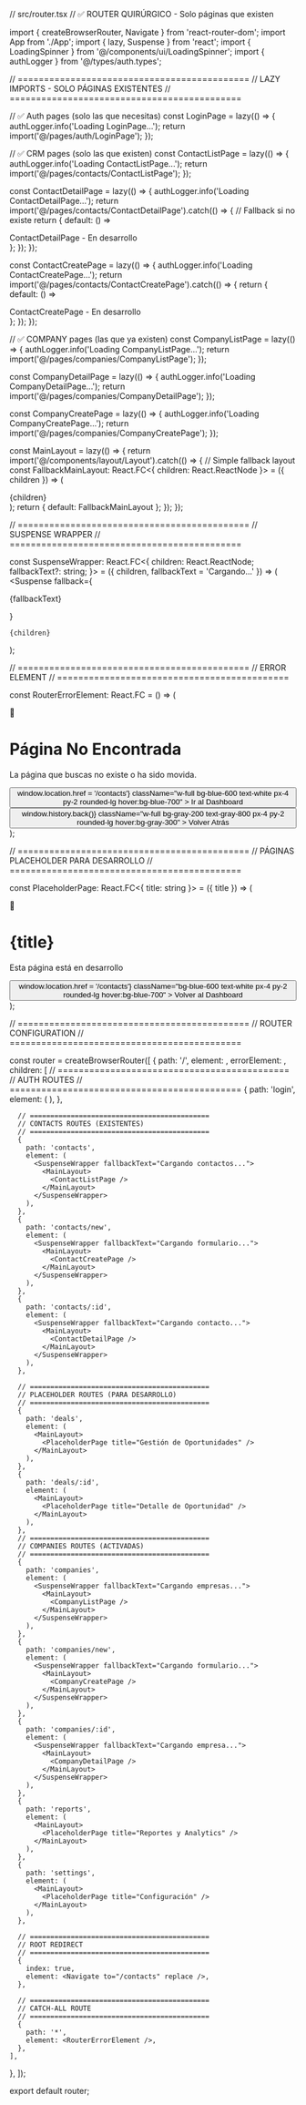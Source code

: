 // src/router.tsx
// ✅ ROUTER QUIRÚRGICO - Solo páginas que existen

import { createBrowserRouter, Navigate } from 'react-router-dom';
import App from './App';
import { lazy, Suspense } from 'react';
import { LoadingSpinner } from '@/components/ui/LoadingSpinner';
import { authLogger } from '@/types/auth.types';

// ============================================
// LAZY IMPORTS - SOLO PÁGINAS EXISTENTES
// ============================================

// ✅ Auth pages (solo las que necesitas)
const LoginPage = lazy(() => {
  authLogger.info('Loading LoginPage...');
  return import('@/pages/auth/LoginPage');
});

// ✅ CRM pages (solo las que existen)
const ContactListPage = lazy(() => {
  authLogger.info('Loading ContactListPage...');
  return import('@/pages/contacts/ContactListPage');
});

const ContactDetailPage = lazy(() => {
  authLogger.info('Loading ContactDetailPage...');
  return import('@/pages/contacts/ContactDetailPage').catch(() => {
    // Fallback si no existe
    return { default: () => <div>ContactDetailPage - En desarrollo</div> };
  });
});

const ContactCreatePage = lazy(() => {
  authLogger.info('Loading ContactCreatePage...');
  return import('@/pages/contacts/ContactCreatePage').catch(() => {
    return { default: () => <div>ContactCreatePage - En desarrollo</div> };
  });
});

// ✅ COMPANY pages (las que ya existen)
const CompanyListPage = lazy(() => {
  authLogger.info('Loading CompanyListPage...');
  return import('@/pages/companies/CompanyListPage');
});

const CompanyDetailPage = lazy(() => {
  authLogger.info('Loading CompanyDetailPage...');
  return import('@/pages/companies/CompanyDetailPage');
});

const CompanyCreatePage = lazy(() => {
  authLogger.info('Loading CompanyCreatePage...');
  return import('@/pages/companies/CompanyCreatePage');
});

const MainLayout = lazy(() => {
  return import('@/components/layout/Layout').catch(() => {
    // Simple fallback layout
    const FallbackMainLayout: React.FC<{ children: React.ReactNode }> = ({ children }) => (
      <div className="min-h-screen bg-white">
        <div className="container mx-auto px-4 py-8">{children}</div>
      </div>
    );
    return { default: FallbackMainLayout };
  });
});

// ============================================
// SUSPENSE WRAPPER
// ============================================

const SuspenseWrapper: React.FC<{ 
  children: React.ReactNode; 
  fallbackText?: string; 
}> = ({ children, fallbackText = 'Cargando...' }) => (
  <Suspense 
    fallback={
      <div className="min-h-screen bg-gray-50 flex items-center justify-center">
        <div className="text-center">
          <LoadingSpinner size="lg" />
          <p className="mt-4 text-gray-600">{fallbackText}</p>
        </div>
      </div>
    }
  >
    {children}
  </Suspense>
);

// ============================================
// ERROR ELEMENT
// ============================================

const RouterErrorElement: React.FC = () => (
  <div className="min-h-screen bg-gray-50 flex items-center justify-center">
    <div className="text-center p-8 max-w-md">
      <div className="text-red-500 text-6xl mb-4">🚫</div>
      <h1 className="text-2xl font-bold text-gray-900 mb-2">
        Página No Encontrada
      </h1>
      <p className="text-gray-600 mb-6">
        La página que buscas no existe o ha sido movida.
      </p>
      <div className="space-y-3">
        <button
          onClick={() => window.location.href = '/contacts'}
          className="w-full bg-blue-600 text-white px-4 py-2 rounded-lg hover:bg-blue-700"
        >
          Ir al Dashboard
        </button>
        <button
          onClick={() => window.history.back()}
          className="w-full bg-gray-200 text-gray-800 px-4 py-2 rounded-lg hover:bg-gray-300"
        >
          Volver Atrás
        </button>
      </div>
    </div>
  </div>
);

// ============================================
// PÁGINAS PLACEHOLDER PARA DESARROLLO
// ============================================

const PlaceholderPage: React.FC<{ title: string }> = ({ title }) => (
  <div className="min-h-screen bg-gray-50 flex items-center justify-center">
    <div className="text-center p-8">
      <div className="text-gray-400 text-6xl mb-4">🚧</div>
      <h1 className="text-2xl font-bold text-gray-900 mb-2">{title}</h1>
      <p className="text-gray-600 mb-6">Esta página está en desarrollo</p>
      <button
        onClick={() => window.location.href = '/contacts'}
        className="bg-blue-600 text-white px-4 py-2 rounded-lg hover:bg-blue-700"
      >
        Volver al Dashboard
      </button>
    </div>
  </div>
);

// ============================================
// ROUTER CONFIGURATION
// ============================================

const router = createBrowserRouter([
  {
    path: '/',
    element: <App />,
    errorElement: <RouterErrorElement />,
    children: [
      // ============================================
      // AUTH ROUTES
      // ============================================
      {
        path: 'login',
        element: (
          <SuspenseWrapper fallbackText="Cargando login...">
            <LoginPage />
          </SuspenseWrapper>
        ),
      },

      // ============================================
      // CONTACTS ROUTES (EXISTENTES)
      // ============================================
      {
        path: 'contacts',
        element: (
          <SuspenseWrapper fallbackText="Cargando contactos...">
            <MainLayout>
              <ContactListPage />
            </MainLayout>
          </SuspenseWrapper>
        ),
      },
      {
        path: 'contacts/new',
        element: (
          <SuspenseWrapper fallbackText="Cargando formulario...">
            <MainLayout>
              <ContactCreatePage />
            </MainLayout>
          </SuspenseWrapper>
        ),
      },
      {
        path: 'contacts/:id',
        element: (
          <SuspenseWrapper fallbackText="Cargando contacto...">
            <MainLayout>
              <ContactDetailPage />
            </MainLayout>
          </SuspenseWrapper>
        ),
      },

      // ============================================
      // PLACEHOLDER ROUTES (PARA DESARROLLO)
      // ============================================
      {
        path: 'deals',
        element: (
          <MainLayout>
            <PlaceholderPage title="Gestión de Oportunidades" />
          </MainLayout>
        ),
      },
      {
        path: 'deals/:id',
        element: (
          <MainLayout>
            <PlaceholderPage title="Detalle de Oportunidad" />
          </MainLayout>
        ),
      },
      // ============================================
      // COMPANIES ROUTES (ACTIVADAS)
      // ============================================
      {
        path: 'companies',
        element: (
          <SuspenseWrapper fallbackText="Cargando empresas...">
            <MainLayout>
              <CompanyListPage />
            </MainLayout>
          </SuspenseWrapper>
        ),
      },
      {
        path: 'companies/new',
        element: (
          <SuspenseWrapper fallbackText="Cargando formulario...">
            <MainLayout>
              <CompanyCreatePage />
            </MainLayout>
          </SuspenseWrapper>
        ),
      },
      {
        path: 'companies/:id',
        element: (
          <SuspenseWrapper fallbackText="Cargando empresa...">
            <MainLayout>
              <CompanyDetailPage />
            </MainLayout>
          </SuspenseWrapper>
        ),
      },
      {
        path: 'reports',
        element: (
          <MainLayout>
            <PlaceholderPage title="Reportes y Analytics" />
          </MainLayout>
        ),
      },
      {
        path: 'settings',
        element: (
          <MainLayout>
            <PlaceholderPage title="Configuración" />
          </MainLayout>
        ),
      },

      // ============================================
      // ROOT REDIRECT
      // ============================================
      {
        index: true,
        element: <Navigate to="/contacts" replace />,
      },

      // ============================================
      // CATCH-ALL ROUTE
      // ============================================
      {
        path: '*',
        element: <RouterErrorElement />,
      },
    ],
  },
]);

export default router;
